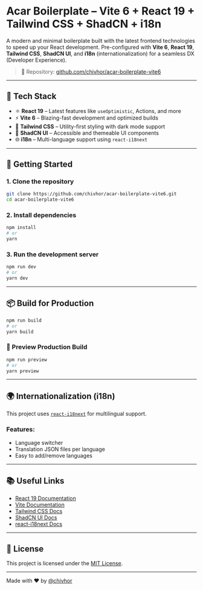 # Acar Boilerplate – Vite 6 + React 19 + Tailwind CSS + ShadCN + i18n

A modern and minimal boilerplate built with the latest frontend technologies to speed up your React development. Pre-configured with **Vite 6**, **React 19**, **Tailwind CSS**, **ShadCN UI**, and **i18n** (internationalization) for a seamless DX (Developer Experience).

> 🔗 Repository: [github.com/chivhor/acar-boilerplate-vite6](https://github.com/chivhor/acar-boilerplate-vite6)

---

## 🧰 Tech Stack

- ⚛️ **React 19** – Latest features like `useOptimistic`, Actions, and more
- ⚡ **Vite 6** – Blazing-fast development and optimized builds
- 💨 **Tailwind CSS** – Utility-first styling with dark mode support
- 🎨 **ShadCN UI** – Accessible and themeable UI components
- 🌐 **i18n** – Multi-language support using `react-i18next`

---

## 🚀 Getting Started

### 1. Clone the repository

```bash
git clone https://github.com/chivhor/acar-boilerplate-vite6.git
cd acar-boilerplate-vite6
```

### 2. Install dependencies

```bash
npm install
# or
yarn
```

### 3. Run the development server

```bash
npm run dev
# or
yarn dev
```

---

## 📦 Build for Production

```bash
npm run build
# or
yarn build
```

### 🧪 Preview Production Build

```bash
npm run preview
# or
yarn preview
```

---

## 🌍 Internationalization (i18n)

This project uses [`react-i18next`](https://react.i18next.com/) for multilingual support.

### Features:

- Language switcher
- Translation JSON files per language
- Easy to add/remove languages

---

## 📚 Useful Links

- [React 19 Documentation](https://react.dev/blog)
- [Vite Documentation](https://vitejs.dev/)
- [Tailwind CSS Docs](https://tailwindcss.com/docs)
- [ShadCN UI Docs](https://ui.shadcn.dev/docs)
- [react-i18next Docs](https://react.i18next.com/)

---

## 📝 License

This project is licensed under the [MIT License](LICENSE).

---

Made with ❤️ by [@chivhor](https://github.com/chivhor)
